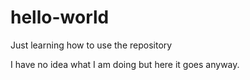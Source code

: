 # hello-world
Just learning how to use the repository

I have no idea what I am doing but here it goes anyway.

